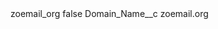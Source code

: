 <?xml version="1.0" encoding="UTF-8"?>
<CustomMetadata xmlns="http://soap.sforce.com/2006/04/metadata" xmlns:xsi="http://www.w3.org/2001/XMLSchema-instance" xmlns:xsd="http://www.w3.org/2001/XMLSchema">
    <label>zoemail_org</label>
    <protected>false</protected>
    <values>
        <field>Domain_Name__c</field>
        <value xsi:type="xsd:string">zoemail.org</value>
    </values>
</CustomMetadata>
